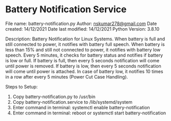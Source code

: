 # Battery Notification Service
File name: battery-notification.py
Author: nskumar278@gmail.com
Date created: 14/12/2021
Date last modified: 14/12/2021
Python Version: 3.8.10

Description: 
Battery Notification for Linux Systems. 
When battery is full and still connected to power, it notifies with battery full speech.
When battery is less than 15% and still not connected to power, it notifies with battery low speech.
Every 5 minutes, it checks for battery status and notifies if battery is low or full.
If battery is full, then every 5 seconds notification will come until power is removed.
If battery is low, then every 5 seconds notification will come until power is attached. 
In case of battery low, it notifies 10 times in a row after every 5 minutes (Power Cut Case Handling).

Steps to Setup:
1. Copy battery-notification.py to /usr/bin
2. Copy battery-notification.service to /lib/systemd/system
3. Enter command in terminal: systemctl enable battery-notification
4. Enter command in terminal: reboot or systemctl start battery-notification
